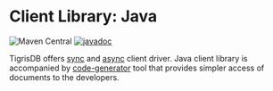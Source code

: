 # Client Library: Java

![Maven Central](https://img.shields.io/maven-central/v/com.tigrisdata/tigrisdb-client-java)
[![javadoc](https://javadoc.io/badge2/com.tigrisdata/tigrisdb-client/javadoc.svg)](https://javadoc.io/doc/com.tigrisdata/tigrisdb-client)

TigrisDB offers [sync](sync-client.md) and [async](async-client.md) client
driver. Java client library is accompanied
by [code-generator](code-generator.md) tool that provides simpler access of
documents to the developers.
